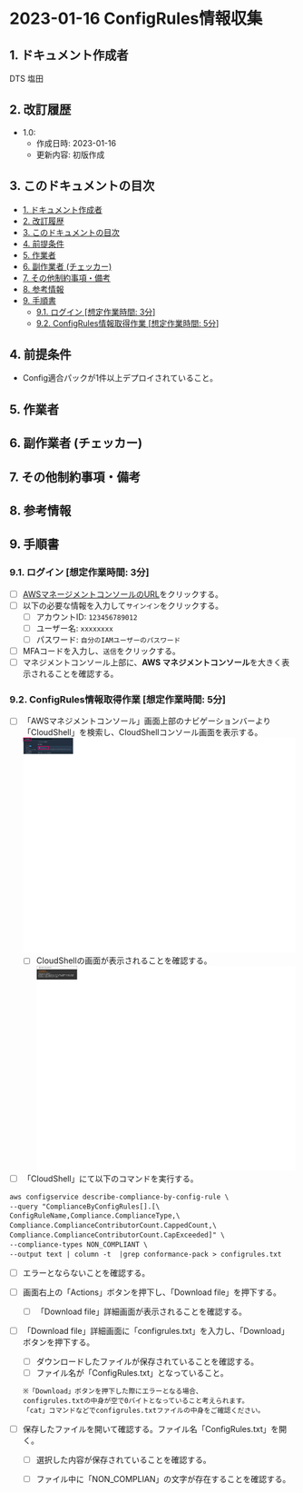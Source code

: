 <!-- omit in toc -->
# 2023-01-16  ConfigRules情報収集

## 1. ドキュメント作成者

DTS 塩田

## 2. 改訂履歴

- 1.0:
  - 作成日時: 2023-01-16
  - 更新内容: 初版作成

## 3. このドキュメントの目次

- [1. ドキュメント作成者](#1-ドキュメント作成者)
- [2. 改訂履歴](#2-改訂履歴)
- [3. このドキュメントの目次](#3-このドキュメントの目次)
- [4. 前提条件](#4-前提条件)
- [5. 作業者](#5-作業者)
- [6. 副作業者 (チェッカー)](#6-副作業者-チェッカー)
- [7. その他制約事項・備考](#7-その他制約事項備考)
- [8. 参考情報](#8-参考情報)
- [9. 手順書](#9-手順書)
  - [9.1. ログイン \[想定作業時間: 3分\]](#91-ログイン-想定作業時間-3分)
  - [9.2. ConfigRules情報取得作業 \[想定作業時間: 5分\]](#92-configrules情報取得作業-想定作業時間-5分)

## 4. 前提条件

- Config適合パックが1件以上デプロイされていること。

## 5. 作業者

## 6. 副作業者 (チェッカー)

## 7. その他制約事項・備考

## 8. 参考情報


## 9. 手順書

### 9.1. ログイン [想定作業時間: 3分]

- [ ] [AWSマネージメントコンソールのURL](https://console.aws.amazon.com/console/home)をクリックする。
- [ ] 以下の必要な情報を入力して`サインイン`をクリックする。
  - [ ] アカウントID: `123456789012`
  - [ ] ユーザー名: `xxxxxxxx`
  - [ ] パスワード: `自分のIAMユーザーのパスワード`
- [ ] MFAコードを入力し、`送信`をクリックする。
- [ ] マネジメントコンソール上部に、**AWS マネジメントコンソール**を大きく表示されることを確認する。

### 9.2. ConfigRules情報取得作業 [想定作業時間: 5分]

- [ ] 「AWSマネジメントコンソール」画面上部のナビゲーションバーより「CloudShell」を検索し、CloudShellコンソール画面を表示する。  
  ![ConfigRules情報収集](./image/ConfigRules情報収集001.png)
  - [ ] CloudShellの画面が表示されることを確認する。  
  ![ConfigRules情報収集](./image/ConfigRules情報収集002.png)
- [ ] 「CloudShell」にて以下のコマンドを実行する。  
```txt
aws configservice describe-compliance-by-config-rule \
--query "ComplianceByConfigRules[].[\
ConfigRuleName,Compliance.ComplianceType,\
Compliance.ComplianceContributorCount.CappedCount,\
Compliance.ComplianceContributorCount.CapExceeded]" \
--compliance-types NON_COMPLIANT \
--output text | column -t  |grep conformance-pack > configrules.txt
```

  - [ ] エラーとならないことを確認する。
- [ ] 画面右上の「Actions」ボタンを押下し、「Download file」を押下する。
  - [ ] 「Download file」詳細画面が表示されることを確認する。
- [ ] 「Download file」詳細画面に「configrules.txt」を入力し、「Download」ボタンを押下する。
  - [ ] ダウンロードしたファイルが保存されていることを確認する。
  - [ ] ファイル名が「ConfigRules.txt」となっていること。
  
  ```txt
  ※「Download」ボタンを押下した際にエラーとなる場合、  
  configrules.txtの中身が空で0バイトとなっていること考えられます。  
  「cat」コマンドなどでconfigrules.txtファイルの中身をご確認ください。
  ```

- [ ] 保存したファイルを開いて確認する。ファイル名「ConfigRules.txt」を開く。
  - [ ] 選択した内容が保存されていることを確認する。
  - [ ] ファイル中に「NON_COMPLIAN」の文字が存在することを確認する。

